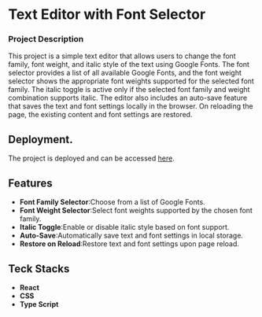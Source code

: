 # Text Editor with Font Selector

### Project Description

This project is a simple text editor that allows users to change the font family, font weight, and italic style of the text using Google Fonts. The font selector provides a list of all available Google Fonts, and the font weight selector shows the appropriate font weights supported for the selected font family. The italic toggle is active only if the selected font family and weight combination supports italic. The editor also includes an auto-save feature that saves the text and font settings locally in the browser. On reloading the page, the existing content and font settings are restored.

## Deployment.

The project is deployed and can be accessed [here](https://text-formatter-beryl.vercel.app/).


## Features 

- **Font Family Selector**:Choose from a list of Google Fonts.
- **Font Weight Selector**:Select font weights supported by the chosen font family.
- **Italic Toggle**:Enable or disable italic style based on font support.
- **Auto-Save**:Automatically save text and font settings in local storage.
- **Restore on Reload**:Restore text and font settings upon page reload.

## Teck Stacks

- **React**
- **CSS**
- **Type Script**


